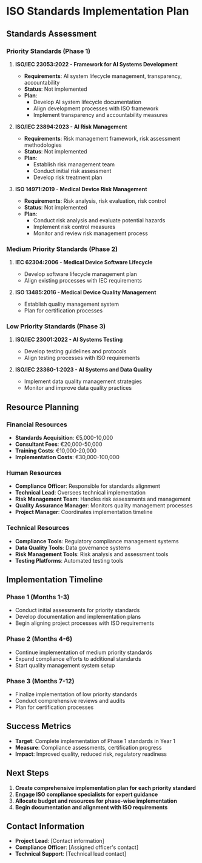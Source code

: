 # ISO Standards Implementation Plan

## Standards Assessment

### Priority Standards (Phase 1)
1. **ISO/IEC 23053:2022 - Framework for AI Systems Development**
   - **Requirements**: AI system lifecycle management, transparency, accountability
   - **Status**: Not implemented
   - **Plan**:
     - Develop AI system lifecycle documentation
     - Align development processes with ISO framework
     - Implement transparency and accountability measures

2. **ISO/IEC 23894:2023 - AI Risk Management**
   - **Requirements**: Risk management framework, risk assessment methodologies
   - **Status**: Not implemented
   - **Plan**:
     - Establish risk management team
     - Conduct initial risk assessment
     - Develop risk treatment plan

3. **ISO 14971:2019 - Medical Device Risk Management**
   - **Requirements**: Risk analysis, risk evaluation, risk control
   - **Status**: Not implemented
   - **Plan**:
     - Conduct risk analysis and evaluate potential hazards
     - Implement risk control measures
     - Monitor and review risk management process

### Medium Priority Standards (Phase 2)
1. **IEC 62304:2006 - Medical Device Software Lifecycle**
   - Develop software lifecycle management plan
   - Align existing processes with IEC requirements

2. **ISO 13485:2016 - Medical Device Quality Management**
   - Establish quality management system
   - Plan for certification processes

### Low Priority Standards (Phase 3)
1. **ISO/IEC 23001:2022 - AI Systems Testing**
   - Develop testing guidelines and protocols
   - Align testing processes with ISO requirements

2. **ISO/IEC 23360-1:2023 - AI Systems and Data Quality**
   - Implement data quality management strategies
   - Monitor and improve data quality practices

## Resource Planning

### Financial Resources
- **Standards Acquisition**: €5,000-10,000
- **Consultant Fees**: €20,000-50,000
- **Training Costs**: €10,000-20,000
- **Implementation Costs**: €30,000-100,000

### Human Resources
- **Compliance Officer**: Responsible for standards alignment
- **Technical Lead**: Oversees technical implementation
- **Risk Management Team**: Handles risk assessments and management
- **Quality Assurance Manager**: Monitors quality management processes
- **Project Manager**: Coordinates implementation timeline

### Technical Resources
- **Compliance Tools**: Regulatory compliance management systems
- **Data Quality Tools**: Data governance systems
- **Risk Management Tools**: Risk analysis and assessment tools
- **Testing Platforms**: Automated testing tools

## Implementation Timeline

### Phase 1 (Months 1-3)
- Conduct initial assessments for priority standards
- Develop documentation and implementation plans
- Begin aligning project processes with ISO requirements

### Phase 2 (Months 4-6)
- Continue implementation of medium priority standards
- Expand compliance efforts to additional standards
- Start quality management system setup

### Phase 3 (Months 7-12)
- Finalize implementation of low priority standards
- Conduct comprehensive reviews and audits
- Plan for certification processes

## Success Metrics
- **Target**: Complete implementation of Phase 1 standards in Year 1
- **Measure**: Compliance assessments, certification progress
- **Impact**: Improved quality, reduced risk, regulatory readiness

## Next Steps

1. **Create comprehensive implementation plan for each priority standard**
2. **Engage ISO compliance specialists for expert guidance**
3. **Allocate budget and resources for phase-wise implementation**
4. **Begin documentation and alignment with ISO requirements**

## Contact Information

- **Project Lead**: [Contact information]
- **Compliance Officer**: [Assigned officer's contact]
- **Technical Support**: [Technical lead contact]

